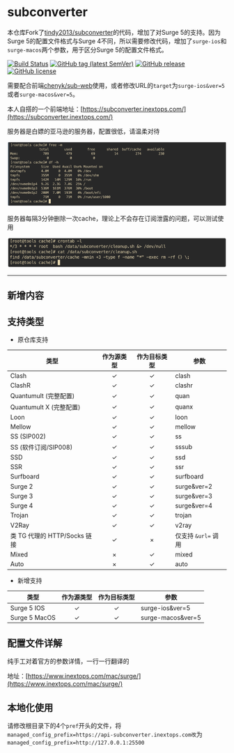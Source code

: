 # subconverter

本仓库Fork了[tindy2013/subconverter](https://github.com/tindy2013/subconverter)的代码，增加了对Surge 5的支持。因为Surge 5的配置文件格式与Surge 4不同，所以需要修改代码，增加了`surge-ios`和`surge-macos`两个参数，用于区分Surge 5的配置文件格式。

[![Build Status](https://github.com/tindy2013/subconverter/actions/workflows/build.yml/badge.svg)](https://github.com/tindy2013/subconverter/actions)
[![GitHub tag (latest SemVer)](https://img.shields.io/github/tag/tindy2013/subconverter.svg)](https://github.com/tindy2013/subconverter/tags)
[![GitHub release](https://img.shields.io/github/release/tindy2013/subconverter.svg)](https://github.com/tindy2013/subconverter/releases)
[![GitHub license](https://img.shields.io/github/license/tindy2013/subconverter.svg)](https://github.com/tindy2013/subconverter/blob/master/LICENSE)

需要配合前端[chenyk/sub-web](https://github.com/chenyk1219/sub-web)使用，或者修改URL的`target`为`surge-ios&ver=5`或者`surge-macos&ver=5`。



本人自搭的一个前端地址：[https://subconverter.inextops.com/](https://subconverter.inextops.com/)

服务器是白嫖的亚马逊的服务器，配置很低，请温柔对待

![img_1.png](img_1.png)

服务器每隔3分钟删除一次cache，理论上不会存在订阅泄露的问题，可以测试使用

![img.png](img.png)


* * *

## 新增内容


## 支持类型

- 原仓库支持

| 类型                     | 作为源类型 | 作为目标类型 | 参数             |
| ---------------------- | :---: | :----: | -------------- |
| Clash                  |   ✓   |    ✓   | clash          |
| ClashR                 |   ✓   |    ✓   | clashr         |
| Quantumult (完整配置)      |   ✓   |    ✓   | quan           |
| Quantumult X (完整配置)    |   ✓   |    ✓   | quanx          |
| Loon                   |   ✓   |    ✓   | loon           |
| Mellow                 |   ✓   |    ✓   | mellow         |
| SS (SIP002)            |   ✓   |    ✓   | ss             |
| SS (软件订阅/SIP008)       |   ✓   |    ✓   | sssub          |
| SSD                    |   ✓   |    ✓   | ssd            |
| SSR                    |   ✓   |    ✓   | ssr            |
| Surfboard              |   ✓   |    ✓   | surfboard      |
| Surge 2                |   ✓   |    ✓   | surge&ver=2    |
| Surge 3                |   ✓   |    ✓   | surge&ver=3    |
| Surge 4                |   ✓   |    ✓   | surge&ver=4    |
| Trojan                 |   ✓   |    ✓   | trojan         |
| V2Ray                  |   ✓   |    ✓   | v2ray          |
| 类 TG 代理的 HTTP/Socks 链接 |   ✓   |    ×   | 仅支持 `&url=` 调用 |
| Mixed                  |   ×   |    ✓   | mixed          |
| Auto                   |   ×   |    ✓   | auto           |

- 新增支持

| 类型            | 作为源类型 | 作为目标类型 | 参数                |
|---------------| :---: | :----: |-------------------|
| Surge 5 IOS   |   ✓   |    ✓   | surge-ios&ver=5   |
| Surge 5 MacOS |   ✓   |    ✓   | surge-macos&ver=5 |


## 配置文件详解

纯手工对着官方的参数详情，一行一行翻译的

地址：[https://www.inextops.com/mac/surge/](https://www.inextops.com/mac/surge/)


## 本地化使用

请修改根目录下的4个`pref`开头的文件，将`managed_config_prefix=https://api-subconverter.inextops.com改`为`managed_config_prefix=http://127.0.0.1:25500`